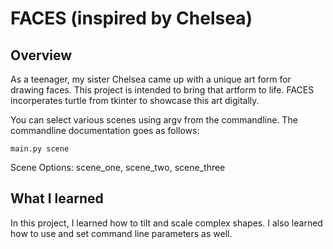 # FACES (inspired by Chelsea)

## Overview

As a teenager, my sister Chelsea came up with a unique art form for drawing faces.
This project is intended to bring that artform to life. FACES incorperates turtle
from tkinter to showcase this art digitally.

You can select various scenes using argv from the commandline.
The commandline documentation goes as follows:

```{}
main.py scene
```

Scene Options: scene_one, scene_two, scene_three

## What I learned

In this project, I learned how to tilt and scale complex shapes.
I also learned how to use and set command line parameters as well.
